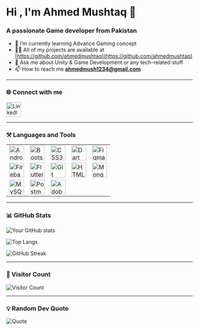 # Hi , I'm Ahmed Mushtaq 👋

### A passionate Game developer from Pakistan

- 🌱 I’m currently learning Advance Gaming concept  
- 👨‍💻 All of my projects are available at [https://github.com/ahmedmushtaq](https://github.com/ahmedmushtaq)  
- 💬 Ask me about Unity & Game Development or any tech-related stuff  
- 📫 How to reach me **ahmedmush1234@gmail.com**

---

### 🌐 Connect with me

<a href="https://www.linkedin.com/in/ahmed-mushtaq-8462b6136/">
  <img alt="LinkedIn" width="40px" src="https://cdn.jsdelivr.net/gh/devicons/devicon/icons/linkedin/linkedin-original.svg"/>
</a>

---

### ⚒️ Languages and Tools

<table>
  <tr>
    <td><img alt="Android" width="40px" src="https://cdn.jsdelivr.net/gh/devicons/devicon/icons/android/android-original.svg"/></td>
    <td><img alt="Bootstrap" width="40px" src="https://cdn.jsdelivr.net/gh/devicons/devicon/icons/bootstrap/bootstrap-original.svg"/></td>
    <td><img alt="CSS3" width="40px" src="https://cdn.jsdelivr.net/gh/devicons/devicon/icons/css3/css3-original.svg"/></td>
    <td><img alt="Dart" width="40px" src="https://cdn.jsdelivr.net/gh/devicons/devicon/icons/dart/dart-original.svg"/></td>
    <td><img alt="Figma" width="40px" src="https://cdn.jsdelivr.net/gh/devicons/devicon/icons/figma/figma-original.svg"/></td>
  </tr>
  <tr>
    <td><img alt="Firebase" width="40px" src="https://www.vectorlogo.zone/logos/firebase/firebase-icon.svg"/></td>
    <td><img alt="Flutter" width="40px" src="https://cdn.jsdelivr.net/gh/devicons/devicon/icons/flutter/flutter-original.svg"/></td>
    <td><img alt="Git" width="40px" src="https://cdn.jsdelivr.net/gh/devicons/devicon/icons/git/git-original.svg"/></td>
    <td><img alt="HTML5" width="40px" src="https://cdn.jsdelivr.net/gh/devicons/devicon/icons/html5/html5-original.svg"/></td>
    <td><img alt="MongoDB" width="40px" src="https://cdn.jsdelivr.net/gh/devicons/devicon/icons/mongodb/mongodb-original.svg"/></td>
  </tr>
  <tr>
    <td><img alt="MySQL" width="40px" src="https://cdn.jsdelivr.net/gh/devicons/devicon/icons/mysql/mysql-original.svg"/></td>
    <td><img alt="Postman" width="40px" src="https://www.vectorlogo.zone/logos/getpostman/getpostman-icon.svg"/></td>
    <td><img alt="Adobe XD" width="40px" src="https://cdn.worldvectorlogo.com/logos/adobe-xd.svg"/></td>
  </tr>
</table>

---

### 📊 GitHub Stats

![Your GitHub stats](https://github-readme-stats.vercel.app/api?username=ahmedmushtaq&show_icons=true&theme=white)  

![Top Langs](https://github-readme-stats.vercel.app/api/top-langs/?username=ahmedmushtaq&layout=compact&theme=white)  

![GitHub Streak](https://github-readme-streak-stats.herokuapp.com/?user=ahmedmushtaq&theme=default)  

---

### 👀 Visitor Count

![Visitor Count](https://komarev.com/ghpvc/?username=ahmedmushtaq&label=Profile%20views&color=0e75b6&style=flat)

---

### 💡 Random Dev Quote

![Quote](https://quotes-github-readme.vercel.app/api?type=horizontal&theme=light)
